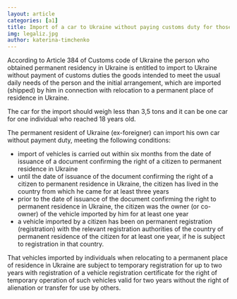 ```yaml
---
layout: article
categories: [a1]
title: Import of a car to Ukraine without paying customs duty for those who got permanent residency in Ukraine
img: legaliz.jpg
author: katerina-timchenko
---
```

According to  Article 384 of Customs code of Ukraine the person who obtained permanent residency in Ukraine is entitled to import to Ukraine without payment of 
customs duties the goods intended to meet the usual daily needs of the person and the initial arrangement, which are imported (shipped) by him in connection 
with relocation to a permanent place of residence in Ukraine.

The car for the import should weigh less than 3,5 tons and it can be one car for one individual who reached 18 years old. 

The permanent resident of Ukraine (ex-foreigner) can import his own car without payment duty, meeting the following conditions:

-	import of vehicles is carried out within six months from the date of issuance of a document confirming the right of a citizen to permanent residence in Ukraine
- until the date of issuance of the document confirming the right of a citizen to permanent residence in Ukraine, the citizen has lived in the country from 
which he came for at least three years
-	prior to the date of issuance of the document confirming the right to permanent residence in Ukraine, the citizen was the owner (or co-owner) of the vehicle 
imported by him for at least one year
-	a vehicle imported by a citizen has been on permanent registration (registration) with the relevant registration authorities of the country of permanent residence 
of the citizen for at least one year, if he is subject to registration in that country.

That vehicles imported by individuals when relocating to a permanent place of residence in Ukraine are subject to temporary registration for up to two years 
with registration of a vehicle registration certificate for the right of temporary operation of such vehicles valid for two years without the right of alienation
or transfer for use by others.
